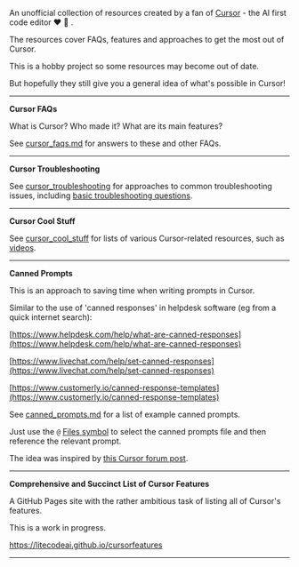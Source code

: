 
An unofficial collection of resources created by a fan of [Cursor](https://www.cursor.com) - the AI first code editor :heart: :raised_hands: .

The resources cover FAQs, features and approaches to get the most out of Cursor.    

This is a hobby project so some resources may become out of date.

But hopefully they still give you a general idea of what's possible in Cursor!  

----

**Cursor FAQs**

What is Cursor? Who made it? What are its main features?   

See [cursor_faqs.md](cursor_faqs/cursor_faqs.md) for answers to these and other FAQs.  

----

**Cursor Troubleshooting**

See [cursor_troubleshooting](cursor_troubleshooting) for approaches to common troubleshooting issues, including [basic troubleshooting questions](cursor_troubleshooting/basic_troubleshooting_questions.md).  

---- 

**Cursor Cool Stuff**

See [cursor_cool_stuff](cursor_cool_stuff) for lists of various Cursor-related resources, such as [videos](cursor_cool_stuff/cursor_related_videos.md).  

----

**Canned Prompts**  

This is an approach to saving time when writing prompts in Cursor. 

Similar to the use of 'canned responses' in helpdesk software (eg from a quick internet search):

[https://www.helpdesk.com/help/what-are-canned-responses](https://www.helpdesk.com/help/what-are-canned-responses)

[https://www.livechat.com/help/set-canned-responses](https://www.livechat.com/help/set-canned-responses)

[https://www.customerly.io/canned-response-templates](https://www.customerly.io/canned-response-templates)

See [canned_prompts.md](canned_prompts/canned_prompts.md) for a list of example canned prompts. 

Just use the `@` [Files symbol](https://docs.cursor.com/context/@-symbols/@-files) to select the canned prompts file and then reference the relevant prompt.  

The idea was inspired by [this Cursor forum post](https://forum.cursor.com/t/context-groups-defining-collections-of-files-as-a-single-context-for-prompting/7405).  

----

**Comprehensive and Succinct List of Cursor Features**  

A GitHub Pages site with the rather ambitious task of listing all of Cursor's features.

This is a work in progress.    

https://litecodeai.github.io/cursorfeatures

----
